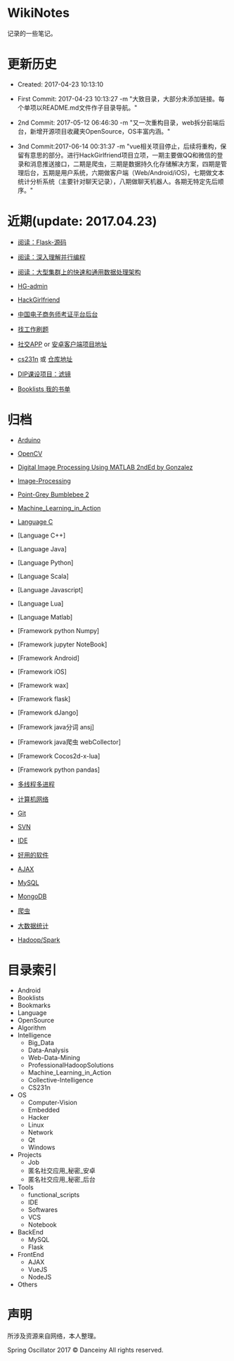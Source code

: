# WikiNotes

记录的一些笔记。

# 更新历史
- Created: 2017-04-23 10:13:10

- First Commit: 2017-04-23 10:13:27 -m "大致目录，大部分未添加链接。每个单项以README.md文件作子目录导航。"
- 2nd Commit: 2017-05-12 06:46:30 -m "又一次重构目录，web拆分前端后台，新增开源项目收藏夹OpenSource，OS丰富内涵。"
- 3nd Commit:2017-06-14 00:31:37 -m "vue相关项目停止，后续将重构，保留有意思的部分。进行HackGirlfriend项目立项，一期主要做QQ和微信的登录和消息推送接口，二期是爬虫，三期是数据持久化存储解决方案，四期是管理后台，五期是用户系统，六期做客户端（Web/Android/iOS)，七期做文本统计分析系统（主要针对聊天记录），八期做聊天机器人。各期无特定先后顺序。"

# 近期(update: 2017.04.23)
* [阅读：Flask-源码](./BackEnd/Flask/源码分析.md)
* [阅读：深入理解并行编程](./BackEnd/深入理解并行编程.md)

* [阅读：大型集群上的快速和通用数据处理架构](./BackEnd/大型集群上的快速和通用数据处理架构.md)

* [HG-admin](https://github.com/Danceiny/HG-admin)
* [HackGirlfriend](https://github.com/Danceiny/HackGirlfriend)

* [中国电子商务师考证平台后台](http://www.cecctm.com)

* [找工作刷题](./Algorithm/README.md)

* [社交APP](./Projects/匿名社交应用_秘密_安卓/README.md) or [安卓客户端项目地址](https://github.com/Danceiny/Secret_app)

* [cs231n](./Intelligence/CS231n/README.md)
或 [仓库地址](https://github.com/Danceiny/my_cs231n)

* [DIP课设项目：滤镜]()
* [Booklists 我的书单](./Others/Booklists/README.md)


# 归档

* [Arduino](./Embedded/Arduino/README.md)

* [OpenCV](./Intelligence/Computer-Vision/OpenCV/README.md)

* [Digital Image Processing Using MATLAB 2ndEd by Gonzalez](./Intelligence/Computer-Vision/Digital%20Image%20Processing%20Using%20MATLAB%202ndEd%20by%20Gonzalez//README.md)

* [Image-Processing](./Intelligence/Computer-Vision/Image-Processing/README.md)

* [Point-Grey Bumblebee 2](./Intelligence/Computer-Vision/Point-Grey/README.md)

* [Machine_Learning_in_Action](./Intelligence/Machine_Learning_in_Action/README.md)

* [Language C]()
* [Language C++]
* [Language Java]
* [Language Python]
* [Language Scala]
* [Language Javascript]
* [Language Lua]
* [Language Matlab]

* [Framework python Numpy]
* [Framework jupyter NoteBook]

* [Framework Android]
* [Framework iOS]
* [Framework wax]

* [Framework flask]
* [Framework dJango]

* [Framework java分词 ansj]
* [Framework java爬虫 webCollector]

* [Framework Cocos2d-x-lua]


* [Framework python pandas]

* [多线程多进程]()
* [计算机网络]()
* [Git]()
* [SVN]()
* [IDE]()
* [好用的软件]()

* [AJAX]()
* [MySQL]()
* [MongoDB]()

* [爬虫]()

* [大数据统计]()

* [Hadoop/Spark]()



# 目录索引


- Android
- Booklists
- Bookmarks
- Language
- OpenSource
- Algorithm
- Intelligence
    - Big_Data
    - Data-Analysis
    - Web-Data-Mining
    - ProfessionalHadoopSolutions
    - Machine_Learning_in_Action
    - Collective-Intelligence
    - CS231n
- OS
    - Computer-Vision
    - Embedded
    - Hacker
    - Linux
    - Network
    - Qt
    - Windows
- Projects
    - Job
    - 匿名社交应用_秘密_安卓
    - 匿名社交应用_秘密_后台
- Tools
    - functional_scripts
    - IDE
    - Softwares
    - VCS
    - Notebook
- BackEnd
    - MySQL
    - Flask
- FrontEnd
    - AJAX
    - VueJS
    - NodeJS
- Others

# 声明

所涉及资源来自网络，本人整理。

Spring Oscillator 2017 &copy; Danceiny
All rights reserved.
